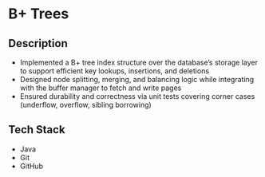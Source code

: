  # B+ Trees

## Description
- Implemented a B+ tree index structure over the database’s storage layer to support efficient key lookups, insertions, and deletions
- Designed node splitting, merging, and balancing logic while integrating with the buffer manager to fetch and write pages
- Ensured durability and correctness via unit tests covering corner cases (underflow, overflow, sibling borrowing)

## Tech Stack
- Java
- Git
- GitHub
